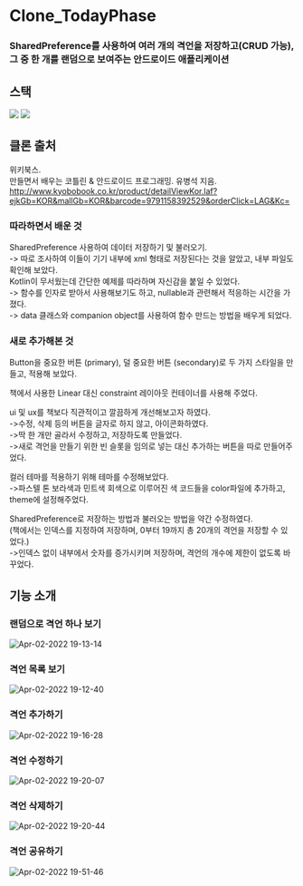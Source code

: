 # Clone_TodayPhase
### SharedPreference를 사용하여 여러 개의 격언을 저장하고(CRUD 가능), <br>그 중 한 개를 랜덤으로 보여주는 안드로이드 애플리케이션

## 스택
<img src="https://img.shields.io/badge/Android-3DDC84?style=flat-square&logo=Android&logoColor=black"/> <img src="https://img.shields.io/badge/Kotlin-7F52FF?style=flat-square&logo=Kotlin&logoColor=black"/> 

## 클론 출처
위키북스.     
만들면서 배우는 코틀린 & 안드로이드 프로그래밍. 유병석 지음.   
http://www.kyobobook.co.kr/product/detailViewKor.laf?ejkGb=KOR&mallGb=KOR&barcode=9791158392529&orderClick=LAG&Kc=

### 따라하면서 배운 것
SharedPreference 사용하여 데이터 저장하기 및 불러오기.    
-> 따로 조사하여 이들이 기기 내부에 xml 형태로 저장된다는 것을 알았고, 내부 파일도 확인해 보았다.    
Kotlin이 무서웠는데 간단한 예제를 따라하며 자신감을 붙일 수 있었다.    
-> 함수를 인자로 받아서 사용해보기도 하고, nullable과 관련해서 적응하는 시간을 가졌다.    
-> data 클래스와 companion object를 사용하여 함수 만드는 방법을 배우게 되었다.

### 새로 추가해본 것
Button을 중요한 버튼 (primary), 덜 중요한 버튼 (secondary)로 두 가지 스타일을 만들고, 적용해 보았다.

책에서 사용한 Linear 대신 constraint 레이아웃 컨테이너를 사용해 주었다.

ui 및 ux를 책보다 직관적이고 깔끔하게 개선해보고자 하였다.     
->수정, 삭제 등의 버튼을 글자로 하지 않고, 아이콘화하였다.     
->딱 한 개만 골라서 수정하고, 저장하도록 만들었다.     
->새로 격언을 만들기 위한 빈 슬롯을 임의로 넣는 대신 추가하는 버튼을 따로 만들어주었다.     

컬러 테마를 적용하기 위해 테마를 수정해보았다.     
->파스텔 톤 보라색과 민트색 회색으로 이루어진 색 코드들을 color파일에 추가하고, theme에 설정해주었다.     

SharedPreference로 저장하는 방법과 불러오는 방법을 약간 수정하였다.      
(책에서는 인덱스를 지정하여 저장하며, 0부터 19까지 총 20개의 격언을 저장할 수 있었다.)    
->인덱스 없이 내부에서 숫자를 증가시키며 저장하며, 격언의 개수에 제한이 없도록 바꾸었다.     


## 기능 소개

### 랜덤으로 격언 하나 보기
![Apr-02-2022 19-13-14](https://user-images.githubusercontent.com/60867063/161378841-e3d5b611-a6c8-410b-971a-2faf7096d3c7.gif)

### 격언 목록 보기
![Apr-02-2022 19-12-40](https://user-images.githubusercontent.com/60867063/161378693-ee51f422-1048-4bf9-94e9-1711f67fed43.gif)

### 격언 추가하기
![Apr-02-2022 19-16-28](https://user-images.githubusercontent.com/60867063/161378688-c74234c1-97a6-4bc8-95a6-26e5ff811e1c.gif)

### 격언 수정하기
![Apr-02-2022 19-20-07](https://user-images.githubusercontent.com/60867063/161378803-ffef8b8f-7df4-4c43-92e1-f0009225368d.gif)

### 격언 삭제하기
![Apr-02-2022 19-20-44](https://user-images.githubusercontent.com/60867063/161378823-6f87fc1f-abeb-48a9-8ebd-b067a848bc6e.gif)

### 격언 공유하기
![Apr-02-2022 19-51-46](https://user-images.githubusercontent.com/60867063/161379962-6468c7ea-b155-4e50-a0d3-f2bb754330ce.gif)


